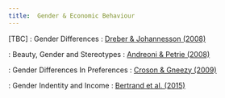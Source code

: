 ```yaml
---
title:  Gender & Economic Behaviour
---
```



[TBC]
: Gender Differences
  : [Dreber & Johannesson (2008)](#)

: Beauty, Gender and Stereotypes
  : [Andreoni & Petrie (2008)](#)

: Gender Differences In Preferences
  : [Croson & Gneezy (2009)](#)

: Gender Indentity and Income
  : [Bertrand et al. (2015)](#)


